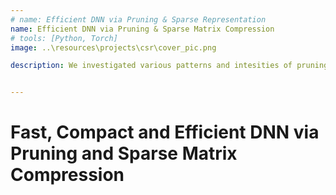 ```yaml
---
# name: Efficient DNN via Pruning & Sparse Representation
name: Efficient DNN via Pruning & Sparse Matrix Compression
# tools: [Python, Torch]
image: ..\resources\projects\csr\cover_pic.png

description: We investigated various patterns and intesities of pruning; developed custom layer leveraging CSR format for efficient storage and inference of deep neural network.


---
```


# Fast, Compact and Efficient DNN via Pruning and Sparse Matrix Compression


<!-- thumbnail:
https://medium.com/@yasersakkaf123/pruning-neural-networks-using-pytorch-3bf03d16a76e
https://www.researchgate.net/figure/The-Compressed-Sparse-Row-CSR-format-for-representing-sparse-matrices-provides-a_fig1_357418189
https://arxiv.org/abs/1510.00149 
https://docs.nvidia.com/nvpl/latest/sparse/storage_format/sparse_matrix.html
-->
